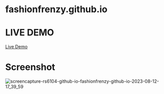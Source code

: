 # fashionfrenzy.github.io
# LIVE DEMO
[Live Demo](https://rs6104.github.io/fashionfrenzy.github.io/)
# Screenshot
![screencapture-rs6104-github-io-fashionfrenzy-github-io-2023-08-12-17_39_59](https://github.com/rs6104/fashionfrenzy.github.io/assets/107137060/2cb2257f-8d2a-4469-997f-6ed96a4e4bdf)
